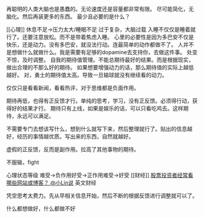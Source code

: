 再聪明的人类大脑也是愚蠢的。无论速度还是容量都非常有限。
尽可能简化，无脑化。然后再装更多的东西。
最少且必要的是什么？

[[心理]]
休息不足→压力太大/睡眠不足
过于复杂，大脑过载
入睡不仅仅是睡着就行了。还要注意放松。而不是带着焦虑入睡。
心里的必要性是因为多巴安不仅是快乐，还是动力。没有多巴安，就没法行动。连最简单的动作都做不了。
人并不是想做什么就做什么。我是需要有足够的dopamine去支持你，去做这件事。
处变不惊，及时调整。
自我的期待值管理。不能总期待最好的结果。而是根据现实，做出合理的不那么好的期待。
如果想要增强动力的话，那么期待值的实际上越低越好。
	对，勇士的期待值太高。导致一旦输球就没有继续看的动力。
	
仅仅只是看看新闻，看看热评，对于思维都是负面作用。

期待再低，也得有正反馈才行。单纯的思考，学习，没有正反馈。必须得行动，获得好的结果才行。
期待只有上线，如果是娱乐的话，可以只看吃鸡去。这样期待，永远可以满足。

不需要专门去想该写什么，想到什么就写下来，然后整理就行了。贴出的信息越好，经历的事情越优质。写出来的东西，自然就越好。

虚假的正反馈，反而是副作用。拉高了其他事物的期待。

不服输，fight

心理状态等级
难受→负作用好受→正作用难受→好受
[[财经]]
[股票投资者经常看哪些网站或博客？ @小Lin说](https://www.zhihu.com/question/26601949/answer/1933723063)
	英文财经
	
凭空思考太费力。先从早相关信息开始，然后不断的根据反馈进行调整就可以了。

什么都想做好，什么都做不好